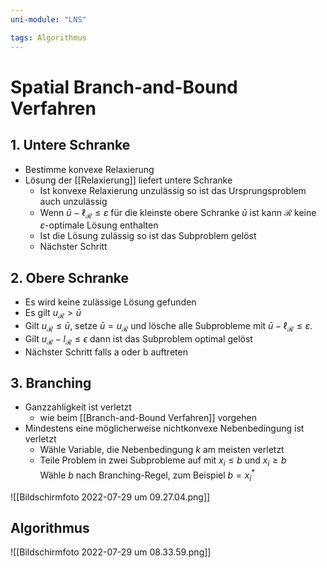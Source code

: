 ```yaml
---
uni-module: "LNS"

tags: Algorithmus
---
```


# Spatial Branch-and-Bound Verfahren

## 1. Untere Schranke

- Bestimme konvexe Relaxierung
- Lösung der [[Relaxierung]] liefert untere Schranke
  - Ist konvexe Relaxierung unzulässig so ist das Ursprungsproblem auch unzulässig
  - Wenn $\bar{u}-\ell_{\mathcal{R}} \leq \varepsilon$ für die kleinste obere Schranke $\bar{u}$ ist kann $\mathcal{R}$ keine $\varepsilon$-optimale Lösung enthalten
  - Ist die Lösung zulässig so ist das Subproblem gelöst
  - Nächster Schritt

## 2. Obere Schranke

- Es wird keine zulässige Lösung gefunden
- Es gilt $u_{\mathcal{R}}>\bar{u}$
- Gilt $u_{\mathcal{R}}\leq \bar{u}$, setze $\bar{u}=u_{\mathcal{R}}$ und lösche alle Subprobleme mit $\bar{u}-\ell_{\mathcal{R}}\leq\varepsilon$.
- Gilt $u_{\mathcal{R}}-l_{\mathcal{R}}\leq\epsilon$ dann ist das Subproblem optimal gelöst
- Nächster Schritt falls a oder b auftreten

## 3. Branching

- Ganzzahligkeit ist verletzt
  - wie beim [[Branch-and-Bound Verfahren]] vorgehen
- Mindestens eine möglicherweise nichtkonvexe Nebenbedingung ist verletzt
  - Wähle Variable, die Nebenbedingung $k$ am meisten verletzt
  - Teile Problem in zwei Subprobleme auf mit $x_i\leq b$ und $x_i\geq b$  
    Wähle $b$ nach Branching-Regel, zum Beispiel $b=x_i^*$

![[Bildschirmfoto 2022-07-29 um 09.27.04.png]]

## Algorithmus

![[Bildschirmfoto 2022-07-29 um 08.33.59.png]]
